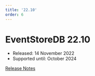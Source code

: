 ```yaml
---
title: '22.10'
order: 6
---
```


# EventStoreDB 22.10

* Released: 14 November 2022
* Supported until: October 2024

[Release Notes](https://docs.kurrent.io/server/v22.10/release-notes.html)

